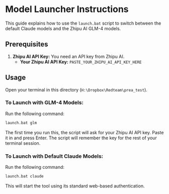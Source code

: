 # Model Launcher Instructions

This guide explains how to use the `launch.bat` script to switch between the default Claude models and the Zhipu AI GLM-4 models.

## Prerequisites

1.  **Zhipu AI API Key:** You need an API key from Zhipu AI.
    *   **Your Zhipu AI API Key:** `PASTE_YOUR_ZHIPU_AI_API_KEY_HERE`

## Usage

Open your terminal in this directory (`H:\Dropbox\Redteam\prea_test`).

### To Launch with GLM-4 Models:

Run the following command:

```sh
launch.bat glm
```

The first time you run this, the script will ask for your Zhipu AI API key. Paste it in and press Enter. The script will remember the key for the rest of your terminal session.

### To Launch with Default Claude Models:

Run the following command:

```sh
launch.bat claude
```

This will start the tool using its standard web-based authentication.